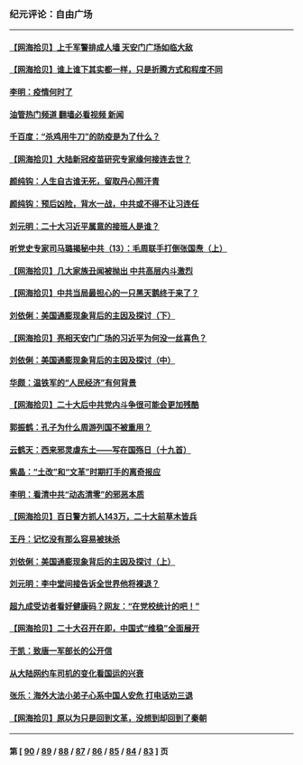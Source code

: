 ### 纪元评论：自由广场
---
#### [【网海拾贝】上千军警排成人墙 天安门广场如临大敌](../../pages/nsc993/n13842741.md?10120330) 
#### [【网海拾贝】谁上谁下其实都一样，只是折腾方式和程度不同](../../pages/nsc993/n13841688.md?10120330) 
#### [李明：疫情何时了](../../pages/nsc993/n13841552.md?10120330) 
#### [油管热门频道 翻墙必看视频 新闻](ok?10120330)
#### [千百度：“杀鸡用牛刀”的防疫是为了什么？](../../pages/nsc993/n13841280.md?10120330) 
#### [【网海拾贝】大陆新冠疫苗研究专家缘何接连去世？](../../pages/nsc993/n13840897.md?10120330) 
#### [颜纯钩：人生自古谁无死，留取丹心照汗青](../../pages/nsc993/n13840525.md?10120330) 
#### [颜纯钩：预后凶险，背水一战，中共或不得不让习连任](../../pages/nsc993/n13840503.md?10120330) 
#### [刘元明：二十大习近平属意的接班人是谁？](../../pages/nsc993/n13840433.md?10120330) 
#### [听党史专家司马璐揭秘中共（13）：毛周联手打倒张国焘（上）](../../pages/nsc993/n13839929.md?10120330) 
#### [【网海拾贝】几大家族丑闻被抛出 中共高层内斗激烈](../../pages/nsc993/n13839902.md?10120330) 
#### [【网海拾贝】中共当局最担心的一只黑天鹅终于来了？](../../pages/nsc993/n13838947.md?10120330) 
#### [刘依俐：美国通膨现象背后的主因及探讨（下）](../../pages/nsc993/n13839273.md?10120330) 
#### [【网海拾贝】亮相天安门广场的习近平为何没一丝喜色？](../../pages/nsc993/n13838591.md?10120330) 
#### [刘依俐：美国通膨现象背后的主因及探讨（中）](../../pages/nsc993/n13838520.md?10120330) 
#### [华颇：温铁军的“人民经济”有何背景](../../pages/nsc993/n13838276.md?10120330) 
#### [【网海拾贝】二十大后中共党内斗争很可能会更加残酷](../../pages/nsc993/n13837774.md?10120330) 
#### [郭振鹤：孔子为什么周游列国不被重用？](../../pages/nsc993/n13837726.md?10120330) 
#### [云鹤天：西来邪灵虐东土——写在国殇日（十九首）](../../pages/nsc993/n13837707.md?10120330) 
#### [紫晶：“土改”和“文革”时期打手的离奇报应](../../pages/nsc993/n13837632.md?10120330) 
#### [李明：看清中共“动态清零”的邪恶本质](../../pages/nsc993/n13837504.md?10120330) 
#### [【网海拾贝】百日警方抓人143万，二十大前草木皆兵](../../pages/nsc993/n13837138.md?10120330) 
#### [王丹：记忆没有那么容易被抹杀](../../pages/nsc993/n13837054.md?10120330) 
#### [刘依俐：美国通膨现象背后的主因及探讨（上）](../../pages/nsc993/n13836940.md?10120330) 
#### [刘元明：李中堂间接告诉全世界他将裸退？](../../pages/nsc993/n13836840.md?10120330) 
#### [超九成受访者看好健康码？网友：“在党校统计的吧！”](../../pages/nsc993/n13836617.md?10120330) 
#### [【网海拾贝】二十大召开在即，中国式“维稳”全面展开](../../pages/nsc993/n13836321.md?10120330) 
#### [于凯：致唐一军部长的公开信](../../pages/nsc993/n13836331.md?10120330) 
#### [从大陆网约车司机的变化看国运的兴衰](../../pages/nsc993/n13835978.md?10120330) 
#### [张乐：海外大法小弟子心系中国人安危 打电话劝三退](../../pages/nsc993/n13835091.md?10120330) 
#### [【网海拾贝】原以为只是回到文革，没想到却回到了秦朝](../../pages/nsc993/n13835064.md?10120330) 

---
#### 第 [ [90](./90.md?10120330) / [89](./89.md?10120330) / [88](./88.md?10120330) / [87](./87.md?10120330) / [86](./86.md?10120330) / [85](./85.md?10120330) / [84](./84.md?10120330) / [83](./83.md?10120330) ] 页
